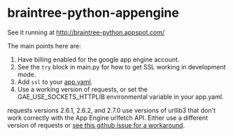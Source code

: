 braintree-python-appengine
==========================

See it running at http://braintree-python.appspot.com/

The main points here are:

1. Have billing enabled for the google app engine account.
2. See the `try` block in main.py for how to get SSL working in development mode.
3. Add `ssl` to your [app.yaml](https://github.com/agfor/braintree-python-appengine/blob/master/app.yaml#L18-L19).
4. Use a working version of requests, or set the GAE_USE_SOCKETS_HTTPLIB environmental variable in your app.yaml.

requests versions 2.6.1, 2.6.2, and 2.7.0 use versions of urllib3
that don't work correctly with the App Engine urlfetch API.
Either use a different version of requests or [see this github issue for a workaround](https://github.com/kennethreitz/requests/issues/2595).
